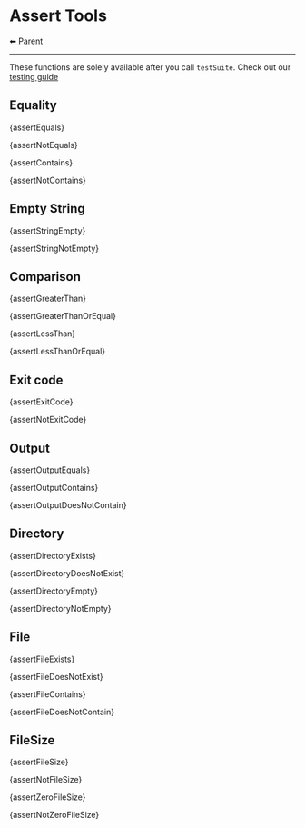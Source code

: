 # Assert Tools

<!-- TEMPLATE header 2 -->
[⬅ Parent ](../index.md)
<hr />

These functions are solely available after you call `testSuite`. Check out our [testing guide](../guide/testing.md)

## Equality

{assertEquals}

{assertNotEquals}

{assertContains}

{assertNotContains}

## Empty String

{assertStringEmpty}

{assertStringNotEmpty}

## Comparison

{assertGreaterThan}

{assertGreaterThanOrEqual}

{assertLessThan}

{assertLessThanOrEqual}

## Exit code

{assertExitCode}

{assertNotExitCode}

## Output

{assertOutputEquals}

{assertOutputContains}

{assertOutputDoesNotContain}

## Directory

{assertDirectoryExists}

{assertDirectoryDoesNotExist}

{assertDirectoryEmpty}

{assertDirectoryNotEmpty}

## File

{assertFileExists}

{assertFileDoesNotExist}

{assertFileContains}

{assertFileDoesNotContain}

## FileSize

{assertFileSize}

{assertNotFileSize}

{assertZeroFileSize}

{assertNotZeroFileSize}
